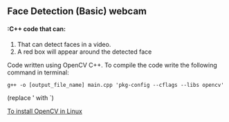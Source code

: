 ## Face Detection (Basic) webcam

#### :C++ code that can:
1. That can detect faces in a video.
2. A red box will appear around the detected face

Code written using OpenCV C++.
To compile the code write the following command in terminal:

`g++ -o [output_file_name] main.cpp 'pkg-config --cflags --libs opencv'`

(replace ' with `)

[To install OpenCV in Linux](http://www.codebind.com/linux-tutorials/install-opencv-ubuntu-18-04-lts-c-cpp-linux/)
